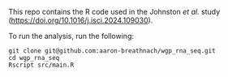 This repo contains the R code used in the Johnston *et al.* study (https://doi.org/10.1016/j.isci.2024.109030).

To run the analysis, run the following:

```
git clone git@github.com:aaron-breathnach/wgp_rna_seq.git
cd wgp_rna_seq
Rscript src/main.R
```
